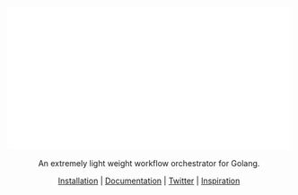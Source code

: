 <div align="center">
  <a href="https://harshadmanglani.github.io/polaris">
    <img src="docs/docs/assets/polaris-header-dark.svg"/>
  </a>

  <p>
     An extremely light weight workflow orchestrator for Golang.
  </p>
  
  <p>
    <a href="https://harshadmanglani.github.io/polaris/docs/getting-started/">Installation</a> | <a href="https://harshadmanglani.github.io/polaris/docs/usage/">Documentation</a> | <a href="https://twitter.com/polaris_golang">Twitter</a> | <a href="https://github.com/flipkart-incubator/databuilderframework">Inspiration</a>
  </p>
</div>
